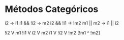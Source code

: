 # Métodos Categóricos
i2 -> i1
i1 && !i2 -> m2
i2 && !i1 -> !m2
m1 || m2 -> i1 || i2

!i2 V m1
!i1 V i2 V m2
i1 V !i2 V !m2
[!m1 ^ !m2]